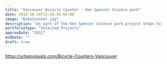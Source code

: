 ```yaml
---
title: "Vancouver Bicycle Counter - Ken Spencer Science park"
date: 2018-10-28T12:44:55-04:00
image: "BikeCounter.jpg"
description: "As part of the Ken Spencer Science park project Urban Visuals was commissioned to design and create bicycle counters for a busy seawall cycling route that passes by the Science Centre in Vancouver. I developed the internal hardware, control system and software backend to collect and display counts and custom messages. My solution included an embedded configuration webserver, secure updates via VPN, and an arduino all running on a consumer router with a custom Linux distribution. The robust software design allowed remote recovery from several independent hardware failures during operation and the system continues to operate after 5+ years."
portfolioType: "Selected Projects"
approxDate: "2012"
endDate: ""
draft: true
---
```



https://urbanvisuals.com/Bicycle-Counters-Vancouver
